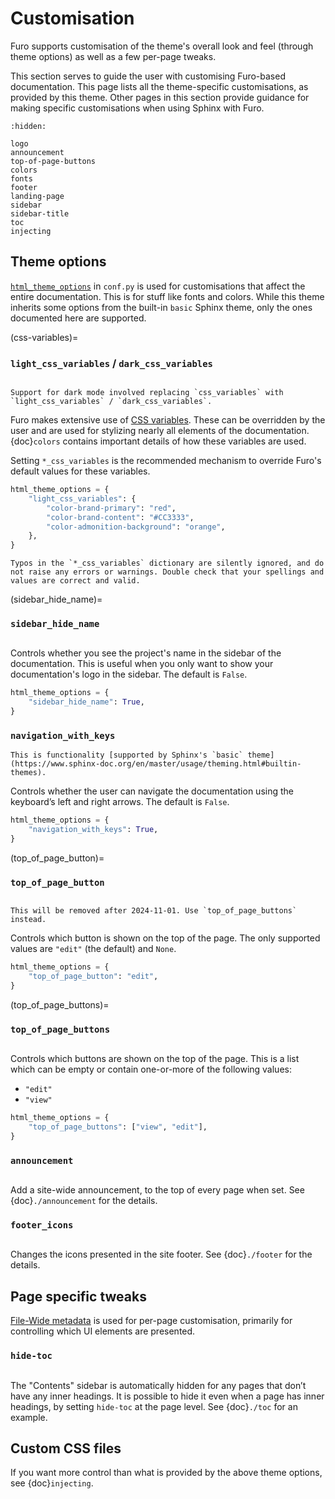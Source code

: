 # Customisation

Furo supports customisation of the theme's overall look and feel (through theme options) as well as a few per-page tweaks.

This section serves to guide the user with customising Furo-based documentation. This page lists all the theme-specific customisations, as provided by this theme. Other pages in this section provide guidance for making specific customisations when using Sphinx with Furo.

```{toctree}
:hidden:

logo
announcement
top-of-page-buttons
colors
fonts
footer
landing-page
sidebar
sidebar-title
toc
injecting
```

## Theme options

[`html_theme_options`][sphinx-html_theme_options] in `conf.py` is used for customisations that affect the entire documentation. This is for stuff like fonts and colors. While this theme inherits some options from the built-in `basic` Sphinx theme, only the ones documented here are supported.

(css-variables)=

### `light_css_variables` / `dark_css_variables`

```{versionadded} 2020.08.14.beta5

```

```{versionchanged} 2020.11.01.beta14
Support for dark mode involved replacing `css_variables` with `light_css_variables` / `dark_css_variables`.
```

Furo makes extensive use of [CSS variables][css-variables]. These can be overridden by the user and are used for stylizing nearly all elements of the documentation. {doc}`colors` contains important details of how these variables are used.

Setting `*_css_variables` is the recommended mechanism to override Furo's default values for these variables.

```python
html_theme_options = {
    "light_css_variables": {
        "color-brand-primary": "red",
        "color-brand-content": "#CC3333",
        "color-admonition-background": "orange",
    },
}
```

```{caution}
Typos in the `*_css_variables` dictionary are silently ignored, and do not raise any errors or warnings. Double check that your spellings and values are correct and valid.
```

(sidebar_hide_name)=

### `sidebar_hide_name`

```{versionadded} 2020.08.14.beta5

```

Controls whether you see the project's name in the sidebar of the documentation. This is useful when you only want to show your documentation's logo in the sidebar. The default is `False`.

```python
html_theme_options = {
    "sidebar_hide_name": True,
}
```

### `navigation_with_keys`

```{versionadded} 2020.11.01.beta14
This is functionality [supported by Sphinx's `basic` theme](https://www.sphinx-doc.org/en/master/usage/theming.html#builtin-themes).
```

Controls whether the user can navigate the documentation using the keyboard’s left and right arrows. The default is `False`.

```python
html_theme_options = {
    "navigation_with_keys": True,
}
```

(top_of_page_button)=

### `top_of_page_button`

```{versionadded} 2022.06.04

```

```{deprecated} 2024.05.06
This will be removed after 2024-11-01. Use `top_of_page_buttons` instead.
```

Controls which button is shown on the top of the page. The only supported values are `"edit"` (the default) and `None`.

```python
html_theme_options = {
    "top_of_page_button": "edit",
}
```

(top_of_page_buttons)=

### `top_of_page_buttons`

```{versionadded} 2024.05.06

```

Controls which buttons are shown on the top of the page. This is a list which can be empty or contain one-or-more of the following values:

- `"edit"`
- `"view"`

```python
html_theme_options = {
    "top_of_page_buttons": ["view", "edit"],
}
```

### `announcement`

```{versionadded} 2020.12.28.beta22

```

Add a site-wide announcement, to the top of every page when set. See {doc}`./announcement` for the details.

### `footer_icons`

```{versionadded} 2022.02.14

```

Changes the icons presented in the site footer. See {doc}`./footer` for the details.

## Page specific tweaks

[File-Wide metadata][sphinx-file-wide-metadata] is used for per-page customisation, primarily for controlling which UI elements are presented.

### `hide-toc`

```{versionadded} 2020.08.14.beta5

```

The "Contents" sidebar is automatically hidden for any pages that don’t have any inner headings. It is possible to hide it even when a page has inner headings, by setting `hide-toc` at the page level. See {doc}`./toc` for an example.

## Custom CSS files

If you want more control than what is provided by the above theme options, see {doc}`injecting`.

[css-variables]: https://developer.mozilla.org/en-US/docs/Web/CSS/Using_CSS_custom_properties
[sphinx-html_theme_options]: https://www.sphinx-doc.org/en/master/usage/configuration.html#confval-html_theme_options
[sphinx-file-wide-metadata]: https://www.sphinx-doc.org/en/master/usage/restructuredtext/field-lists.html#metadata

